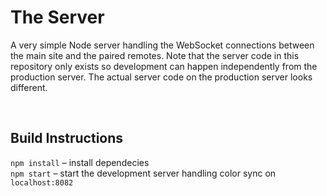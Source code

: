 # The Server

A very simple Node server handling the WebSocket connections between the main site and the paired remotes. Note that the server code in this repository only exists so development can happen independently from the production server. The actual server code on the production server looks different.  

&nbsp;

## Build Instructions

`npm install` – install dependecies  
`npm start` – start the development server handling color sync on `localhost:8082`  
